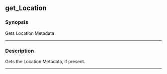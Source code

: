 get_Location
------------

### Synopsis
Gets Location Metadata

---

### Description

Gets the Location Metadata, if present.

---
